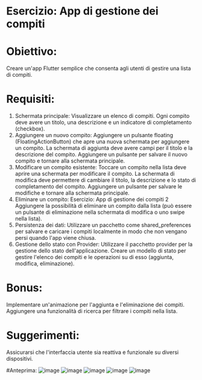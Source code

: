 # Esercizio: App di gestione dei compiti

# Obiettivo:
Creare un'app Flutter semplice che consenta agli utenti di gestire una lista di
compiti.

# Requisiti:
1. Schermata principale:
Visualizzare un elenco di compiti.
Ogni compito deve avere un titolo, una descrizione e un indicatore di
completamento (checkbox).
2. Aggiungere un nuovo compito:
Aggiungere un pulsante floating (FloatingActionButton) che apre una
nuova schermata per aggiungere un compito.
La schermata di aggiunta deve avere campi per il titolo e la descrizione del
compito.
Aggiungere un pulsante per salvare il nuovo compito e tornare alla
schermata principale.
3. Modificare un compito esistente:
Toccare un compito nella lista deve aprire una schermata per modificare il
compito.
La schermata di modifica deve permettere di cambiare il titolo, la
descrizione e lo stato di completamento del compito.
Aggiungere un pulsante per salvare le modifiche e tornare alla schermata
principale.
4. Eliminare un compito:
Esercizio: App di gestione dei compiti 2
Aggiungere la possibilità di eliminare un compito dalla lista (può essere un
pulsante di eliminazione nella schermata di modifica o uno swipe nella
lista).
5. Persistenza dei dati:
Utilizzare un pacchetto come shared_preferences per salvare e caricare i
compiti localmente in modo che non vengano persi quando l'app viene
chiusa.
6. Gestione dello stato con Provider:
Utilizzare il pacchetto provider per la gestione dello stato dell'applicazione.
Creare un modello di stato per gestire l'elenco dei compiti e le operazioni
su di esso (aggiunta, modifica, eliminazione).

# Bonus:
Implementare un'animazione per l'aggiunta e l'eliminazione dei compiti.
Aggiungere una funzionalità di ricerca per filtrare i compiti nella lista.

# Suggerimenti:
Assicurarsi che l'interfaccia utente sia reattiva e funzionale su diversi
dispositivi.


#Anteprima:
![image](https://github.com/cgesoft/esercizio_iglu_app/assets/71395843/32bb4fd7-5369-455c-8d8e-5da334797840)
![image](https://github.com/cgesoft/esercizio_iglu_app/assets/71395843/9e4f8cd5-daf5-4634-a76e-d0ab6e8cd6bc)
![image](https://github.com/cgesoft/esercizio_iglu_app/assets/71395843/ae0ba4a1-7b47-4caf-9201-b0f4fcd81c75)
![image](https://github.com/cgesoft/esercizio_iglu_app/assets/71395843/cfec8060-b7c3-49ef-a5f0-6c4737155330)
![image](https://github.com/cgesoft/esercizio_iglu_app/assets/71395843/3176b7ae-3b07-43e2-9d4c-7fbf9afa8d04)




